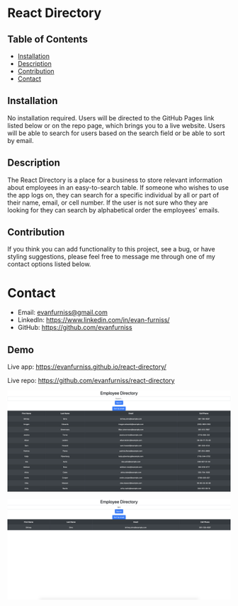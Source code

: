 # React Directory

## Table of Contents
* [Installation](#installation)
* [Description](#description)
* [Contribution](#contribution)
* [Contact](#contact)

## Installation

No installation required. Users will be directed to the GitHub Pages link listed below or on the repo page, which brings you to a live website. Users will be able to search for users based on the search field or be able to sort by email.

## Description

The React Directory is a place for a business to store relevant information about employees in an easy-to-search table. If someone who wishes to use the app logs on, they can search for a specific individual by all or part of their name, email, or cell number. If the user is not sure who they are looking for they can search by alphabetical order the employees' emails.

## Contribution

If you think you can add functionality to this project, see a bug, or have styling suggestions, please feel free to message me through one of my contact options listed below.

# Contact

* Email: evanfurniss@gmail.com
* LinkedIn: https://www.linkedin.com/in/evan-furniss/
* GitHub: https://github.com/evanfurniss

## Demo

Live app: https://evanfurniss.github.io/react-directory/

Live repo: https://github.com/evanfurniss/react-directory

![On open](./public/pics/1.png)

![After search](./public/pics/2.png)